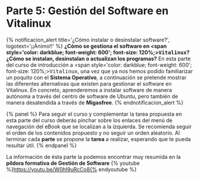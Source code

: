 # Parte 5: Gestión del Software en Vitalinux

{% notificacion_alert title='¿Cómo instalar o desinstalar software?', logotext='¡¡Ánimo!!' %}
<b>¿Cómo se gestiona el software en <span style='color: darkblue; font-weight: 600'; font-size: 120%;><tt>Vitalinux</tt></span>? ¿Cómo se instalan, desinstalan o actualizan los programas?</b>  En esta parte del curso de introducción a  <span style='color: darkblue; font-weight: 600'; font-size: 120%;><tt>Vitalinux</tt></span>, una vez que ya nos hemos podido familiarizar un poquito con el <b>Sistema Operativo</b>, a continuación se pretende mostrar las diferentes alternativas que existen para gestionar el software en Vitalinux.  En concreto, aprenderemos a instalar software de manera autónoma a través del centro de software de Ubuntu, pero también de manera desatendida a través de <b>Migasfree</b>.
{% endnotificacion_alert %}

{% panel %}
Para seguir el curso y complementar la tarea propuesta en esta parte del curso deberás pinchar sobre los enlaces del menú de navegación del eBook que se localizan a la izquierda.  Se recomienda seguir el orden de los contenidos propuesto y no seguir un orden aleatorio.  Al terminar cada <b>parte</b> se propone la <b>tarea</b> a realizar, esperando que te pueda resultar útil.
{% endpanel %}

La información de ésta parte la podemos encontrar muy resumida en la **píldora formativa de Gestión de Software**
{% youtube %}https://youtu.be/W0hI9uRcCo8{% endyoutube %}